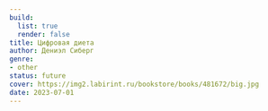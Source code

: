 ```yaml
---
build:
  list: true
  render: false
title: Цифровая диета
author: Дениэл Сиберг
genre:
- other
status: future
cover: https://img2.labirint.ru/bookstore/books/481672/big.jpg
date: 2023-07-01
---
```


